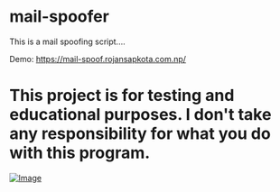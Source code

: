 # mail-spoofer
This is a mail spoofing script....

Demo: https://mail-spoof.rojansapkota.com.np/

# This project is for testing and educational purposes. I don't take any responsibility for what you do with this program.

<a href="https://rojansapkota.com.np/">
         <img alt="Image" src="https://image.thum.io/get/https://mail-spoof.rojansapkota.com.np/">
      </a>
